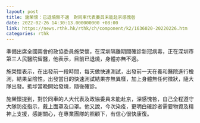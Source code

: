 ```yaml
---
layout: post
title: 施榮懷：已退燒無不適　對同車代表委員未能赴京感愧咎
date: 2022-02-26 14:30:13.000000000 +08:00
link: https://news.rthk.hk/rthk/ch/component/k2/1636020-20220226.htm
categories: rthk
---
```


準備出席全國兩會的政協委員施榮懷，在深圳隔離期間確診新冠病毒，正在深圳市第三人民醫院留醫，他表示，目前已退燒，身體亦無不適。

施榮懷表示，在出發前一段時間，每天做快速測試，出發前一天在養和醫院進行檢測，結果呈陰性。出發當日的快速測試結果亦無異樣，加上身體無任何徵狀，隨大隊出發。抵埗當晚開始發燒，隨後確診。

施榮懷提到，對於同車的人大代表及政協委員未能赴京，深感愧咎，自己全程遵守大隊防疫指示，戴上面罩及口罩。他又說，今次染疫，更明白確診者需要物資及精神上支援，感謝關心，在專業團隊的照顧下，有信心很快康復。
